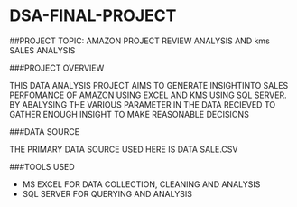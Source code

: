 # DSA-FINAL-PROJECT

##PROJECT TOPIC: AMAZON PROJECT REVIEW ANALYSIS AND kms SALES ANALYSIS

###PROJECT OVERVIEW

THIS DATA ANALYSIS PROJECT AIMS TO GENERATE INSIGHTINTO SALES PERFOMANCE OF AMAZON USING EXCEL AND KMS USING SQL SERVER.
BY ABALYSING THE VARIOUS PARAMETER IN THE DATA RECIEVED TO GATHER ENOUGH INSIGHT TO MAKE REASONABLE DECISIONS 

###DATA SOURCE

THE PRIMARY DATA SOURCE USED HERE IS DATA SALE.CSV

###TOOLS USED
- MS EXCEL FOR DATA COLLECTION, CLEANING AND ANALYSIS
- SQL SERVER FOR QUERYING AND ANALYSIS
